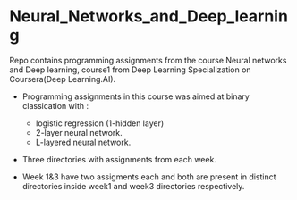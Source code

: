 # Neural_Networks_and_Deep_learning
Repo contains programming assignments from the course Neural networks and Deep learning, course1 from Deep Learning Specialization on Coursera(Deep Learning.AI).
  - Programming assignments in this course was aimed at binary classication with :
      - logistic regression (1-hidden layer)
      - 2-layer neural network.
      - L-layered neural network.
      
  - Three directories with assignments from each week.
  
  - Week 1&3 have two assigments each and both are present in distinct directories inside week1 and week3 directories respectively. 
